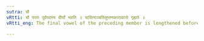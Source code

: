 ```yaml
---
sutra: चौ
vRtti: चौ परतः पूर्वपदस्य दीर्घो भवति ॥ चावित्यञ्चतिलुप्तनकाराकारो गृह्यते ॥
vRtti_eng: The final vowel of the preceding member is lengthened before अञ्च, when it assumes the form च, having lost its nasal and the vowel.

---
```

